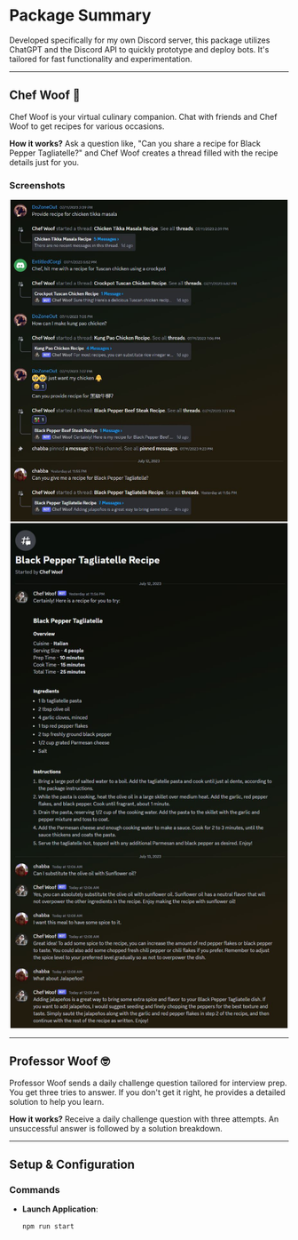 # Package Summary

Developed specifically for my own Discord server, this package utilizes ChatGPT and the Discord API to quickly prototype and deploy bots. It's tailored for fast functionality and experimentation.

---

## Chef Woof :poultry_leg:

Chef Woof is your virtual culinary companion. Chat with friends and Chef Woof to get recipes for various occasions.

**How it works?**
Ask a question like, "Can you share a recipe for Black Pepper Tagliatelle?" and Chef Woof creates a thread filled with the recipe details just for you.

### Screenshots

<p align="center">
  <img src="/images/chef_woof_1.JPG?raw=true" alt="Chef Woof Screenshot 1" width="500" />
  <img src="/images/chef_woof_2.JPG?raw=true" alt="Chef Woof Screenshot 2" width="500" />
</p>

---

## Professor Woof :nerd_face:

Professor Woof sends a daily challenge question tailored for interview prep. You get three tries to answer. If you don't get it right, he provides a detailed solution to help you learn.

**How it works?**
Receive a daily challenge question with three attempts. An unsuccessful answer is followed by a solution breakdown.

---

## Setup & Configuration

### Commands
- **Launch Application**: 
  ```bash
  npm run start
